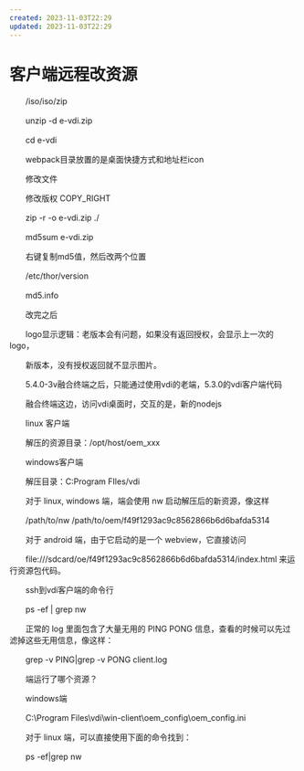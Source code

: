 ```yaml
---
created: 2023-11-03T22:29
updated: 2023-11-03T22:29
---
```

# 客户端远程改资源

　　/iso/iso/zip

　　unzip -d e-vdi.zip

　　cd e-vdi

　　webpack目录放置的是桌面快捷方式和地址栏icon

　　修改文件

　　修改版权 COPY_RIGHT

　　zip -r -o e-vdi.zip ./

　　md5sum e-vdi.zip

　　右键复制md5值，然后改两个位置

　　/etc/thor/version

　　md5.info

　　改完之后

　　logo显示逻辑：老版本会有问题，如果没有返回授权，会显示上一次的logo，

　　新版本，没有授权返回就不显示图片。

　　5.4.0-3v融合终端之后，只能通过使用vdi的老端，5.3.0的vdi客户端代码

　　融合终端这边，访问vdi桌面时，交互的是，新的nodejs

　　linux 客户端

　　解压的资源目录：/opt/host/oem_xxx

　　windows客户端

　　解压目录：C:Program FIles/vdi

　　对于 linux, windows 端，端会使用 nw 启动解压后的新资源，像这样

　　/path/to/nw /path/to/oem/f49f1293ac9c8562866b6d6bafda5314

　　对于 android 端，由于它启动的是一个 webview，它直接访问

　　file:///sdcard/oe/f49f1293ac9c8562866b6d6bafda5314/index.html 来运行资源包代码。

　　ssh到vdi客户端的命令行

　　ps -ef | grep nw

　　正常的 log 里面包含了大量无用的 PING PONG 信息，查看的时候可以先过滤掉这些无用信息，像这样：

　　grep -v PING|grep -v PONG client.log

　　端运行了哪个资源？

　　windows端

　　C:\Program Files\vdi\win-client\oem_config\oem_config.ini

　　对于 linux 端，可以直接使用下面的命令找到：

　　ps -ef|grep nw
